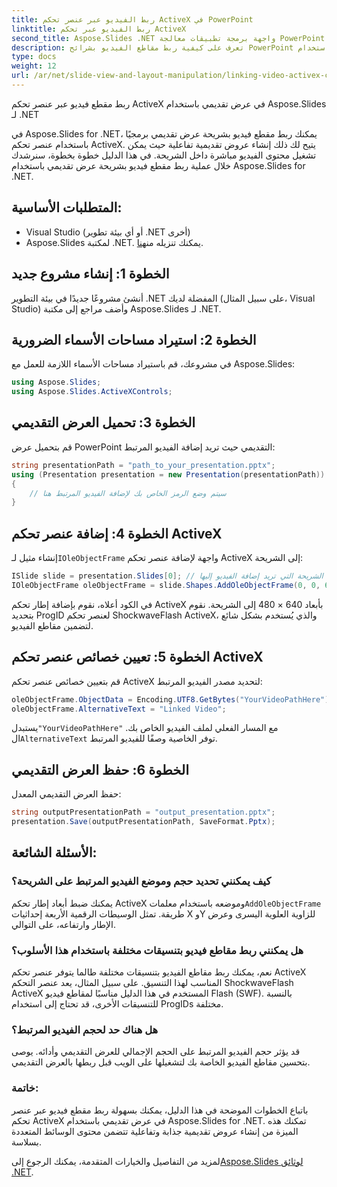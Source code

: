 ```yaml
---
title: ربط الفيديو عبر عنصر تحكم ActiveX في PowerPoint
linktitle: ربط الفيديو عبر تحكم ActiveX
second_title: Aspose.Slides .NET واجهة برمجة تطبيقات معالجة PowerPoint
description: تعرف على كيفية ربط مقاطع الفيديو بشرائح PowerPoint باستخدام Aspose.Slides لـ .NET. يتضمن هذا الدليل التفصيلي التعليمات البرمجية المصدرية ونصائح لإنشاء عروض تقديمية تفاعلية وجذابة باستخدام مقاطع الفيديو المرتبطة.
type: docs
weight: 12
url: /ar/net/slide-view-and-layout-manipulation/linking-video-activex-control/
---
```

ربط مقطع فيديو عبر عنصر تحكم ActiveX في عرض تقديمي باستخدام Aspose.Slides لـ .NET

في Aspose.Slides for .NET، يمكنك ربط مقطع فيديو بشريحة عرض تقديمي برمجيًا باستخدام عنصر تحكم ActiveX. يتيح لك ذلك إنشاء عروض تقديمية تفاعلية حيث يمكن تشغيل محتوى الفيديو مباشرة داخل الشريحة. في هذا الدليل خطوة بخطوة، سنرشدك خلال عملية ربط مقطع فيديو بشريحة عرض تقديمي باستخدام Aspose.Slides for .NET.

## المتطلبات الأساسية:
- Visual Studio (أو أي بيئة تطوير .NET أخرى)
-  Aspose.Slides لمكتبة .NET. يمكنك تنزيله من[هنا](https://releases.aspose.com/slides/net/).

## الخطوة 1: إنشاء مشروع جديد
أنشئ مشروعًا جديدًا في بيئة التطوير .NET المفضلة لديك (على سبيل المثال، Visual Studio) وأضف مراجع إلى مكتبة Aspose.Slides لـ .NET.

## الخطوة 2: استيراد مساحات الأسماء الضرورية
في مشروعك، قم باستيراد مساحات الأسماء اللازمة للعمل مع Aspose.Slides:

```csharp
using Aspose.Slides;
using Aspose.Slides.ActiveXControls;
```

## الخطوة 3: تحميل العرض التقديمي
قم بتحميل عرض PowerPoint التقديمي حيث تريد إضافة الفيديو المرتبط:

```csharp
string presentationPath = "path_to_your_presentation.pptx";
using (Presentation presentation = new Presentation(presentationPath))
{
    // سيتم وضع الرمز الخاص بك لإضافة الفيديو المرتبط هنا
}
```

## الخطوة 4: إضافة عنصر تحكم ActiveX
 إنشاء مثيل لـ`IOleObjectFrame` واجهة لإضافة عنصر تحكم ActiveX إلى الشريحة:

```csharp
ISlide slide = presentation.Slides[0]; // اختر الشريحة التي تريد إضافة الفيديو إليها
IOleObjectFrame oleObjectFrame = slide.Shapes.AddOleObjectFrame(0, 0, 640, 480, "Video", "ShockwaveFlash.ShockwaveFlash.10");
```

في الكود أعلاه، نقوم بإضافة إطار تحكم ActiveX بأبعاد 640 × 480 إلى الشريحة. نقوم بتحديد ProgID لعنصر تحكم ShockwaveFlash ActiveX، والذي يُستخدم بشكل شائع لتضمين مقاطع الفيديو.

## الخطوة 5: تعيين خصائص عنصر تحكم ActiveX
قم بتعيين خصائص عنصر تحكم ActiveX لتحديد مصدر الفيديو المرتبط:

```csharp
oleObjectFrame.ObjectData = Encoding.UTF8.GetBytes("YourVideoPathHere"); // استبدله بمسار ملف الفيديو الفعلي
oleObjectFrame.AlternativeText = "Linked Video";
```

 يستبدل`"YourVideoPathHere"` مع المسار الفعلي لملف الفيديو الخاص بك. ال`AlternativeText` توفر الخاصية وصفًا للفيديو المرتبط.

## الخطوة 6: حفظ العرض التقديمي
حفظ العرض التقديمي المعدل:

```csharp
string outputPresentationPath = "output_presentation.pptx";
presentation.Save(outputPresentationPath, SaveFormat.Pptx);
```

## الأسئلة الشائعة:

### كيف يمكنني تحديد حجم وموضع الفيديو المرتبط على الشريحة؟
يمكنك ضبط أبعاد إطار تحكم ActiveX وموضعه باستخدام معلمات`AddOleObjectFrame` طريقة. تمثل الوسيطات الرقمية الأربعة إحداثيات X وY للزاوية العلوية اليسرى وعرض الإطار وارتفاعه، على التوالي.

### هل يمكنني ربط مقاطع فيديو بتنسيقات مختلفة باستخدام هذا الأسلوب؟
نعم، يمكنك ربط مقاطع الفيديو بتنسيقات مختلفة طالما يتوفر عنصر تحكم ActiveX المناسب لهذا التنسيق. على سبيل المثال، يعد عنصر التحكم ShockwaveFlash ActiveX المستخدم في هذا الدليل مناسبًا لمقاطع فيديو Flash (SWF). بالنسبة للتنسيقات الأخرى، قد تحتاج إلى استخدام ProgIDs مختلفة.

### هل هناك حد لحجم الفيديو المرتبط؟
قد يؤثر حجم الفيديو المرتبط على الحجم الإجمالي للعرض التقديمي وأدائه. يوصى بتحسين مقاطع الفيديو الخاصة بك لتشغيلها على الويب قبل ربطها بالعرض التقديمي.

### خاتمة:
باتباع الخطوات الموضحة في هذا الدليل، يمكنك بسهولة ربط مقطع فيديو عبر عنصر تحكم ActiveX في عرض تقديمي باستخدام Aspose.Slides for .NET. تمكنك هذه الميزة من إنشاء عروض تقديمية جذابة وتفاعلية تتضمن محتوى الوسائط المتعددة بسلاسة.

 لمزيد من التفاصيل والخيارات المتقدمة، يمكنك الرجوع إلى[Aspose.Slides لوثائق .NET](https://reference.aspose.com/slides/net/).